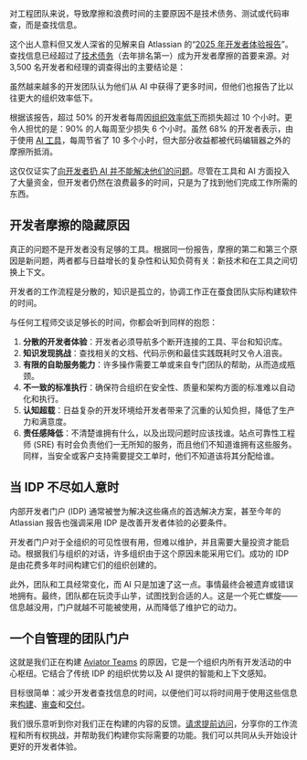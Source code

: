 对工程团队来说，导致摩擦和浪费时间的主要原因不是技术债务、测试或代码审查，而是查找信息。

这个出人意料但又发人深省的见解来自 Atlassian 的“[2025 年开发者体验报告](https://www.atlassian.com/teams/software-development/state-of-developer-experience-2025)”。查找信息已经超过了[技术债务](https://thenewstack.io/how-frontend-devs-can-take-technical-debt-out-of-code/)（去年排名第一）成为开发者摩擦的首要来源。对 3,500 名开发者和经理的调查得出的主要结论是：

虽然越来越多的开发团队认为他们从 AI 中获得了更多时间，但他们也报告了比以往更大的组织效率低下。

根据该报告，超过 50% 的开发者每周因[组织效率低下](https://thenewstack.io/why-do-developers-lose-1-day-a-week-to-inefficiencies/)而损失超过 10 个小时。更令人担忧的是：90% 的人每周至少损失 6 个小时。虽然 68% 的开发者表示，由于使用 [AI 工具](https://thenewstack.io/ai-tools-now-essential-in-java-devs-productivity-arsenal/)，每周节省了 10 多个小时，但大部分收益都被代码编辑器之外的摩擦所抵消。

这仅仅证实了[向开发者扔 AI 并不能解决他们的问题](https://thenewstack.io/throwing-ai-at-developers-wont-fix-their-problems/)。尽管在工具和 AI 方面投入了大量资金，但开发者仍然在浪费最多的时间，只是为了找到他们完成工作所需的东西。

## 开发者摩擦的隐藏原因

真正的问题不是开发者没有足够的工具。根据同一份报告，摩擦的第二和第三个原因是新问题，两者都与日益增长的复杂性和认知负荷有关：新技术和在工具之间切换上下文。

开发者的工作流程是分散的，知识是孤立的，协调工作正在蚕食团队实际构建软件的时间。

与任何工程师交谈足够长的时间，你都会听到同样的抱怨：

1. **分散的开发者体验**：开发者必须导航多个断开连接的工具、平台和知识库。
2. **知识发现挑战**：查找相关的文档、代码示例和最佳实践既耗时又令人沮丧。
3. **有限的自助服务能力**：许多操作需要工单或来自专门团队的帮助，从而造成瓶颈。
4. **不一致的标准执行**：确保符合组织在安全性、质量和架构方面的标准难以自动化和执行。
5. **认知超载**：日益复杂的开发环境给开发者带来了沉重的认知负担，降低了生产力和满意度。
6. **责任感降低**：不清楚谁拥有什么，以及出现问题时应该找谁。站点可靠性工程师 (SRE) 有时会负责他们一无所知的服务，而且他们不知道谁拥有这些服务。同样，当安全或客户支持需要提交工单时，他们不知道该将其分配给谁。

## **当 IDP 不尽如人意时**

内部开发者门户 (IDP) 通常被誉为解决这些痛点的首选解决方案，甚至今年的 Atlassian 报告也强调采用 IDP 是改善开发者体验的必要条件。

开发者门户对于全组织的可见性很有用，但难以维护，并且需要大量投资才能启动。根据我们与组织的对话，许多组织由于这个原因未能采用它们。成功的 IDP 是由花费多年时间构建它们的组织创建的。

此外，团队和工具经常变化，而 AI 只是加速了这一点。事情最终会被遗弃或错误地拥有。最终，团队都在玩烫手山芋，试图找到合适的人。这是一个死亡螺旋——信息越没用，门户就越不可能被使用，从而降低了维护它的动力。

## **一个自管理的团队门户**

这就是我们正在构建 [Aviator Teams](https://www.aviator.co/teams?utm_source=tns&utm_medium=content&utm_campaign=q2-2025-tns-article-5-teams&utm_term=net-new&utm_content=awareness) 的原因，它是一个组织内所有开发活动的中心枢纽。它结合了传统 IDP 的组织优势以及 AI 提供的智能和上下文感知。

目标很简单：减少开发者查找信息的时间，以便他们可以将时间用于使用这些信息来[构建](https://www.aviator.co/merge-queue?utm_source=tns&utm_medium=content&utm_campaign=q2-2025-tns-article-5-merge-queue&utm_term=net-new&utm_content=awareness)、[审查](https://www.aviator.co/flexreview?utm_source=tns&utm_medium=content&utm_campaign=q2-2025-tns-article-5-flex-review&utm_term=net-new&utm_content=awareness)和[交付](https://www.aviator.co/releases?utm_source=tns&utm_medium=content&utm_campaign=q2-2025-tns-article-5-releases&utm_term=net-new&utm_content=awareness)。

我们很乐意听到你对我们正在构建的内容的反馈。[请求提前访问](https://www.aviator.co/request-a-demo?utm_source=tns&utm_medium=content&utm_campaign=q2-2025-tns-article-5-request-demo&utm_term=net-new&utm_content=awareness)，分享你的工作流程和所有权挑战，并帮助我们构建你实际需要的功能。我们可以共同从头开始设计更好的开发者体验。